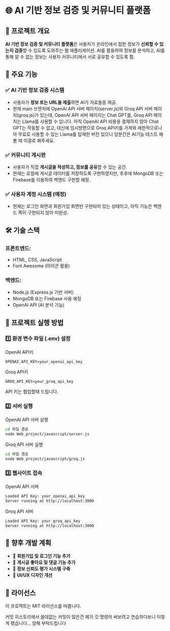 # 🌐 AI 기반 정보 검증 및 커뮤니티 플랫폼

## 📌 프로젝트 개요
**AI 기반 정보 검증 및 커뮤니티 플랫폼**은 사용자가 온라인에서 접한 정보가 **신뢰할 수 있는지 검증**할 수 있도록 도와주는 웹 애플리케이션. 
AI를 활용하여 정보를 분석하고, AI를 통해 알 수 없는 정보는 사용자 커뮤니티에서 서로 공유할 수 있도록 함.

## 🎯 주요 기능
### ✅ AI 기반 정보 검증 시스템
- 사용자가 **정보 또는 URL을 제출**하면 AI가 자료들을 제공.
- 현재 main 브랜치에 OpenAI API 서버 페이지(server.js)와 Groq API 서버 페이지(groq.js)가 있는데, OpenAI API 서버 페이지는 Chat GPT를, Groq API 페이지는 Llama를 사용할 수 있니다.
아직 OpenAI API 비용을 결재하지 않아 Chat GPT는 작동할 수 없고, 대신에 임시방편으로 Groq API키를 가져와
제한적으로나마 무료로 사용할 수 있는 Llama를 탑재한 버전 있으니 당분간은 AI기능 테스트 해볼 때 이걸로 해주세요.

### ✅ 커뮤니티 게시판
- 사용자가 직접 **게시글을 작성하고, 정보를 공유**할 수 있는 공간.
- 현재는 로컬에 게시글 데이터를 저장하도록 구현하였지만, 추후에 MongoDB 또는 Firebase를 이용하여 백엔드 구현할 예정.

### ✅ 사용자 계정 시스템 (예정)
- 현재는 로그인 화면과 회원가입 화면만 구현되어 있는 상태이고, 아직 기능은 백엔드 쪽이 구현되지 않아 미완성.

## 🛠️ 기술 스택
### **프론트엔드:**
- HTML, CSS, JavaScript
- Font Awesome (아이콘 활용)

### **백엔드:**
- Node.js (Express.js 기반 서버)
- MongoDB 또는 Firebase 사용 예정
- OpenAI API (AI 분석 기능)

## 🚀 프로젝트 실행 방법
### 1️⃣ **환경 변수 파일 (.env) 설정**
OpenAI API키
`````````````````````````````````````````````.env
OPENAI_API_KEY=your_openai_api_key
`````````````````````````````````````````````````

Groq API키
`````````````````````````````````````````````.env
GROQ_API_KEY=your_groq_api_key
`````````````````````````````````````````````````
API 키는 협업할때 드립니다.

### 2️⃣ **서버 실행**
OpenAI API 서버 실행
`````````````````````````````````````````````bash
cd 파일 경로
node Web_project/javascript/server.js
`````````````````````````````````````````````````

Groq API 서버 실행
`````````````````````````````````````````````bash
cd 파일 경로
node Web_project/javascript/groq.js
`````````````````````````````````````````````````


### 3️⃣ **웹사이트 접속**
OpenAI API 서버
`````````````````````````````````````````````bash
Loaded API Key: your_openai_api_key
Server running at http://localhost:3000
`````````````````````````````````````````````````

Groq API 서버
`````````````````````````````````````````````bash
Loaded API Key: your_groq_api_key
Server running at http://localhost:3000
`````````````````````````````````````````````````

## 📌 향후 개발 계획
- 🔹 **회원가입 및 로그인 기능 추가**
- 🔹 **게시글 좋아요 및 댓글 기능 추가**
- 🔹 **정보 신뢰도 평가 시스템 구축**
- 🔹 **UI/UX 디자인 개선**

## 📜 라이선스
이 프로젝트는 MIT 라이선스를 따릅니다.

커밋 히스토리에서 쓸데없는 커밋이 많은건 제가 깃 명령어 써보려고 연습하다보니 이렇게 됐습니다... 양해 부탁드립니다
